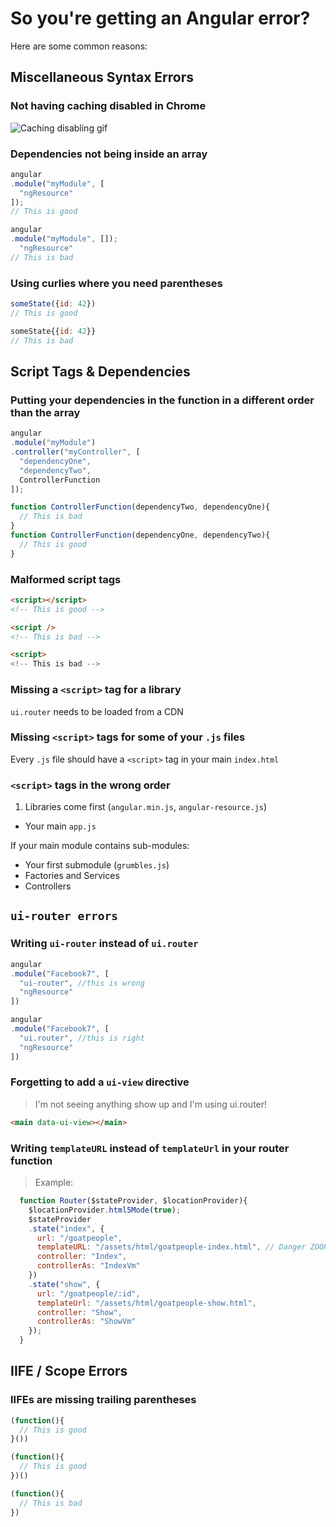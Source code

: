 # So you're getting an Angular error?

Here are some common reasons:

## Miscellaneous Syntax Errors

### Not having caching disabled in Chrome
![Caching disabling gif](http://i.imgur.com/p2TZixz.gif)

### Dependencies not being inside an array
```js
angular
.module("myModule", [
  "ngResource"
]);
// This is good

angular
.module("myModule", []);
  "ngResource"
// This is bad
```

### Using curlies where you need parentheses
```js
someState({id: 42})
// This is good

someState{{id: 42}}
// This is bad
```

## Script Tags & Dependencies

### Putting your dependencies in the function in a different order than the array
```js
angular
.module("myModule")
.controller("myController", [
  "dependencyOne",
  "dependencyTwo",
  ControllerFunction
]);

function ControllerFunction(dependencyTwo, dependencyOne){
  // This is bad
}
function ControllerFunction(dependencyOne, dependencyTwo){
  // This is good
}
```

### Malformed script tags

```html
<script></script>
<!-- This is good -->

<script />
<!-- This is bad -->

<script>
<!-- This is bad -->

```

### Missing a `<script>` tag for a library
`ui.router` needs to be loaded from a CDN

### Missing `<script>` tags for some of your `.js` files
Every `.js` file should have a `<script>` tag in your main `index.html`

### `<script>` tags in the wrong order
1. Libraries come first (`angular.min.js`, `angular-resource.js`)
- Your main `app.js`

If your main module contains sub-modules:
- Your first submodule (`grumbles.js`)
- Factories and Services
- Controllers

## `ui-router errors`

### Writing `ui-router` instead of `ui.router`

```js
angular
.module("Facebook7", [
  "ui-router", //this is wrong
  "ngResource"
])
```

```js
angular
.module("Facebook7", [
  "ui.router", //this is right
  "ngResource"
])
```

### Forgetting to add a `ui-view` directive

> I'm not seeing anything show up and I'm using ui.router!

```html
<main data-ui-view></main>
```

### Writing `templateURL` instead of `templateUrl` in your router function

> Example:

```js
  function Router($stateProvider, $locationProvider){
    $locationProvider.html5Mode(true);
    $stateProvider
    .state("index", {
      url: "/goatpeople",
      templateURL: "/assets/html/goatpeople-index.html", // Danger ZOONNNEE
      controller: "Index",
      controllerAs: "IndexVm"
    })
    .state("show", {
      url: "/goatpeople/:id",
      templateUrl: "/assets/html/goatpeople-show.html",
      controller: "Show",
      controllerAs: "ShowVm"
    });
  }
```

## IIFE / Scope Errors

### IIFEs are missing trailing parentheses
```js
(function(){
  // This is good
}())

(function(){
  // This is good
})()

(function(){
  // This is bad
})
```
